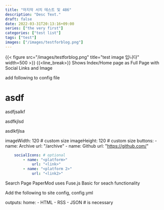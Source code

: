 ```yaml
---
title: "마지막 서치 테스트 및 486"
description: "Desc Text."
draft: false
date: 2022-03-31T20:13:16+09:00
series: ["the very first"]
categories: ["test list"]
tags: ["test"]
images: ["/images/testforblog.png"]
---
```


{{< figure src="/images/testforblog.png" title="test image 입니다" width=500 >}}
{{<line_break>}}
Shows Index/Home page as Full Page with Social Links and Image

add following to config file

# asdf

asdfjsalkf

asdfkjlsd

asdlkfjlsa

imageWidth: 120 # custom size
imageHeight: 120 # custom size
buttons: - name: Archive
url: "/archive" - name: Github
url: "https://github.com/"

```yaml
    socialIcons: # optional
        - name: "<platform>"
            url: "<link>"
        - name: "<platform 2>"
            url: "<link2>"
```

Search Page
PaperMod uses Fuse.js Basic for seach functionality

Add the following to site config, config.yml

outputs:
home: - HTML - RSS - JSON # is necessary
